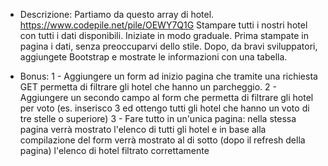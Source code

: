 - Descrizione:
  Partiamo da questo array di hotel. https://www.codepile.net/pile/OEWY7Q1G
  Stampare tutti i nostri hotel con tutti i dati disponibili.
  Iniziate in modo graduale.
  Prima stampate in pagina i dati, senza preoccuparvi dello stile.
  Dopo, da bravi sviluppatori, aggiungete Bootstrap e mostrate le informazioni con una tabella.
  
- Bonus:
  1 - Aggiungere un form ad inizio pagina che tramite una richiesta GET permetta di filtrare gli hotel che hanno un parcheggio.
  2 - Aggiungere un secondo campo al form che permetta di filtrare gli hotel per voto (es. inserisco 3 ed ottengo tutti gli hotel che hanno un voto di tre stelle o superiore)
  3 - Fare tutto in un'unica pagina: nella stessa pagina verrà mostrato l'elenco di tutti gli hotel e in base alla compilazione del form verrà mostrato al di sotto (dopo il refresh della pagina) l'elenco di hotel filtrato correttamente
